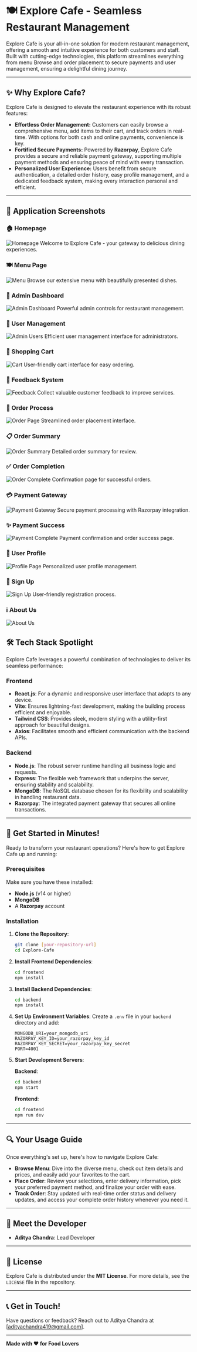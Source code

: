 # 🍽️ Explore Cafe - Seamless Restaurant Management

Explore Cafe is your all-in-one solution for modern restaurant management, offering a smooth and intuitive experience for both customers and staff. Built with cutting-edge technologies, this platform streamlines everything from menu Browse and order placement to secure payments and user management, ensuring a delightful dining journey.

---

## ✨ Why Explore Cafe?

Explore Cafe is designed to elevate the restaurant experience with its robust features:

* **Effortless Order Management:** Customers can easily browse a comprehensive menu, add items to their cart, and track orders in real-time. With options for both cash and online payments, convenience is key.
* **Fortified Secure Payments:** Powered by **Razorpay**, Explore Cafe provides a secure and reliable payment gateway, supporting multiple payment methods and ensuring peace of mind with every transaction.
* **Personalized User Experience:** Users benefit from secure authentication, a detailed order history, easy profile management, and a dedicated feedback system, making every interaction personal and efficient.

---

## 📸 Application Screenshots

### 🏠 Homepage
![Homepage](frontend/public/Homepage.png)
Welcome to Explore Cafe - your gateway to delicious dining experiences.

### 🍽️ Menu Page
![Menu](frontend/public/Menu.png)
Browse our extensive menu with beautifully presented dishes.

### 👤 Admin Dashboard
![Admin Dashboard](frontend/public/admindashboard.png)
Powerful admin controls for restaurant management.

### 👥 User Management
![Admin Users](frontend/public/adminuser.png)
Efficient user management interface for administrators.

### 🛒 Shopping Cart
![Cart](frontend/public/cart.png)
User-friendly cart interface for easy ordering.

### 💬 Feedback System
![Feedback](frontend/public/feedback.png)
Collect valuable customer feedback to improve services.

### 📝 Order Process
![Order Page](frontend/public/orderpage.png)
Streamlined order placement interface.

### 📋 Order Summary
![Order Summary](frontend/public/ordersummery.png)
Detailed order summary for review.

### ✅ Order Completion
![Order Complete](frontend/public/ordercomplete.png)
Confirmation page for successful orders.

### 💳 Payment Gateway
![Payment Gateway](frontend/public/paymentgateway.png)
Secure payment processing with Razorpay integration.

### ✨ Payment Success
![Payment Complete](frontend/public/paymentcomplete.png)
Payment confirmation and order success page.

### 👤 User Profile
![Profile Page](frontend/public/profilepage.png)
Personalized user profile management.

### 📝 Sign Up
![Sign Up](frontend/public/signup.png)
User-friendly registration process.

### ℹ️ About Us
![About Us](frontend/public/aboutus.png)
        
## 🛠️ Tech Stack Spotlight

Explore Cafe leverages a powerful combination of technologies to deliver its seamless performance:

### Frontend
* **React.js**: For a dynamic and responsive user interface that adapts to any device.
* **Vite**: Ensures lightning-fast development, making the building process efficient and enjoyable.
* **Tailwind CSS**: Provides sleek, modern styling with a utility-first approach for beautiful designs.
* **Axios**: Facilitates smooth and efficient communication with the backend APIs.

### Backend
* **Node.js**: The robust server runtime handling all business logic and requests.
* **Express**: The flexible web framework that underpins the server, ensuring stability and scalability.
* **MongoDB**: The NoSQL database chosen for its flexibility and scalability in handling restaurant data.
* **Razorpay**: The integrated payment gateway that secures all online transactions.

---

## 🚀 Get Started in Minutes!

Ready to transform your restaurant operations? Here's how to get Explore Cafe up and running:

### Prerequisites
Make sure you have these installed:
* **Node.js** (v14 or higher)
* **MongoDB**
* A **Razorpay** account

### Installation

1.  **Clone the Repository**:
    ```bash
    git clone [your-repository-url]
    cd Explore-Cafe
    ```

2.  **Install Frontend Dependencies**:
    ```bash
    cd frontend
    npm install
    ```

3.  **Install Backend Dependencies**:
    ```bash
    cd backend
    npm install
    ```

4.  **Set Up Environment Variables**:
    Create a `.env` file in your `backend` directory and add:
    ```
    MONGODB_URI=your_mongodb_uri
    RAZORPAY_KEY_ID=your_razorpay_key_id
    RAZORPAY_KEY_SECRET=your_razorpay_key_secret
    PORT=4001
    ```

5.  **Start Development Servers**:

    **Backend**:
    ```bash
    cd backend
    npm start
    ```

    **Frontend**:
    ```bash
    cd frontend
    npm run dev
    ```

---

## 🔍 Your Usage Guide

Once everything's set up, here's how to navigate Explore Cafe:

* **Browse Menu**: Dive into the diverse menu, check out item details and prices, and easily add your favorites to the cart.
* **Place Order**: Review your selections, enter delivery information, pick your preferred payment method, and finalize your order with ease.
* **Track Order**: Stay updated with real-time order status and delivery updates, and access your complete order history whenever you need it.

---

## 👥 Meet the Developer

* **Aditya Chandra**: Lead Developer

---

## 📄 License

Explore Cafe is distributed under the **MIT License**. For more details, see the `LICENSE` file in the repository.

---

## 📞 Get in Touch!

Have questions or feedback? Reach out to Aditya Chandra at [adityachandra419@gmail.com].

---

**Made with ❤️ for Food Lovers**
